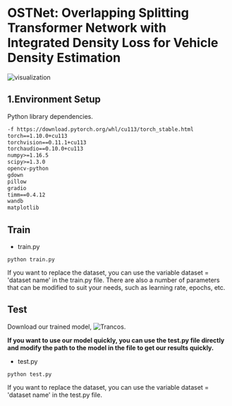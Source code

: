 # OSTNet: Overlapping Splitting Transformer Network with Integrated Density Loss for Vehicle Density Estimation


![visualization](./assets/visualization_revise.png)

## 1.Environment Setup

Python library dependencies.

```xml
-f https://download.pytorch.org/whl/cu113/torch_stable.html
torch==1.10.0+cu113
torchvision==0.11.1+cu113
torchaudio==0.10.0+cu113 
numpy>=1.16.5
scipy>=1.3.0
opencv-python
gdown
pillow
gradio
timm==0.4.12
wandb
matplotlib
```

## Train

- train.py

```shell
python train.py
```

If you want to replace the dataset, you can use the variable dataset = 'dataset name' in the train.py file. There are also a number of parameters that can be modified to suit your needs, such as learning rate, epochs, etc.

## Test

Download our trained model, ![Trancos](https://pan.baidu.com/s/17rBglueGXt7jHfas7cj95A?pwd=skas).

**If you want to use our model quickly, you can use the test.py file directly and modify the path to the model in the file to get our results quickly.**

- test.py

```shell
python test.py
```

If you want to replace the dataset, you can use the variable dataset = 'dataset name' in the test.py file.
